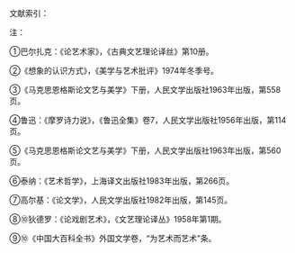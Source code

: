 文献索引：

[^1]: 巴尔扎克. 《论艺术家》. 《古典文艺理论译丝》第10册。 
[^2]: 赵乐甡, 车成安, 王林. 西方现代派文学与艺术[J]. 1986. 第117-126页
[^3]: 平远. 维纳斯的历程[M]. 北京十月文艺出版社, 1993. 第401-407页
[^4]: 转引自:《现代文艺理论译丛》. 第58-75页

注：

①巴尔扎克：《论艺术家》，《古典文艺理论译丝》第10册。

②《想象的认识方式》，《美学与艺术批评》1974年冬季号。

③《马克思恩格斯论文艺与美学》下册，人民文学出版社1963年出版，第558页。

④鲁迅：《摩罗诗力说》，《鲁迅全集》卷7，人民文学出版社1956年出版，第114页。

⑤《马克思恩格斯论文艺与美学》下册，人民文学出版社1963年出版，第560页。

⑥泰纳：《艺术哲学》，上海译文出版社1983年出版，第266页。

⑦高尔基：《论文学》，人民文学出版社1982年出版，第145页。

⑧⑩狄德罗：《论戏剧艺术》，《文艺理论译丛》1958年第1期。

⑨⑩《中国大百科全书》外国文学卷，“为艺术而艺术”条。